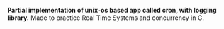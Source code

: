 **Partial implementation of unix-os based app called cron, with logging library.**
Made to practice Real Time Systems and concurrency in C.
